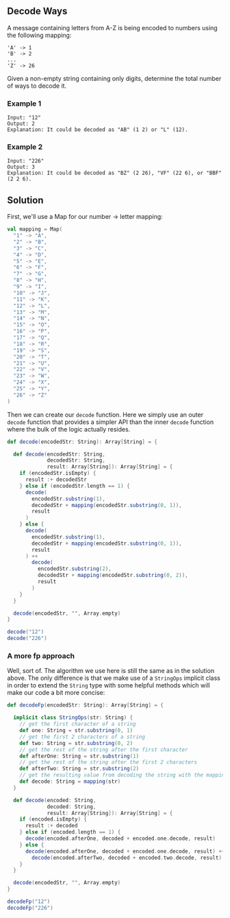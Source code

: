 ## Decode Ways

A message containing letters from A-Z is being encoded to numbers using the following mapping:

```
'A' -> 1
'B' -> 2
...
'Z' -> 26
```

Given a non-empty string containing only digits, determine the total number of ways to decode it.

### Example 1

```
Input: "12"
Output: 2
Explanation: It could be decoded as "AB" (1 2) or "L" (12).
```

### Example 2

```
Input: "226"
Output: 3
Explanation: It could be decoded as "BZ" (2 26), "VF" (22 6), or "BBF" (2 2 6).
```

## Solution

First, we'll use a Map for our number -> letter mapping:
 
```scala mdoc
val mapping = Map(
  "1" -> "A",
  "2" -> "B",
  "3" -> "C",
  "4" -> "D",
  "5" -> "E",
  "6" -> "F",
  "7" -> "G",
  "8" -> "H",
  "9" -> "I",
  "10" -> "J",
  "11" -> "K",
  "12" -> "L",
  "13" -> "M",
  "14" -> "N",
  "15" -> "O",
  "16" -> "P",
  "17" -> "Q",
  "18" -> "R",
  "19" -> "S",
  "20" -> "T",
  "21" -> "U",
  "22" -> "V",
  "23" -> "W",
  "24" -> "X",
  "25" -> "Y",
  "26" -> "Z"
)
```

Then we can create our `decode` function. Here we simply use an outer `decode` function that provides a simpler API than
the inner `decode` function where the bulk of the logic actually resides.

```scala mdoc
def decode(encodedStr: String): Array[String] = {

  def decode(encodedStr: String,
             decodedStr: String,
             result: Array[String]): Array[String] = {
    if (encodedStr.isEmpty) {
      result :+ decodedStr
    } else if (encodedStr.length == 1) {
      decode(
        encodedStr.substring(1),
        decodedStr + mapping(encodedStr.substring(0, 1)),
        result
      )
    } else {
      decode(
        encodedStr.substring(1),
        decodedStr + mapping(encodedStr.substring(0, 1)),
        result
      ) ++
        decode(
          encodedStr.substring(2),
          decodedStr + mapping(encodedStr.substring(0, 2)),
          result
        )
    }
  }

  decode(encodedStr, "", Array.empty)
}
```

```scala mdoc
decode("12")
decode("226")
```

### A more fp approach

Well, sort of. The algorithm we use here is still the same as in the solution above. The only difference is that we make
use of a `StringOps` implicit class in order to extend the `String` type with some helpful methods which will make our
code a bit more concise:

```scala mdoc
def decodeFp(encodedStr: String): Array[String] = {

  implicit class StringOps(str: String) {
    // get the first character of a string
    def one: String = str.substring(0, 1)
    // get the first 2 characters of a string
    def two: String = str.substring(0, 2)
    // get the rest of the string after the first character
    def afterOne: String = str.substring(1)
    // get the rest of the string after the first 2 characters
    def afterTwo: String = str.substring(2)
    // get the resulting value from decoding the string with the mapping
    def decode: String = mapping(str)
  }

  def decode(encoded: String,
             decoded: String,
             result: Array[String]): Array[String] = {
    if (encoded.isEmpty) {
      result :+ decoded
    } else if (encoded.length == 1) {
      decode(encoded.afterOne, decoded + encoded.one.decode, result)
    } else {
      decode(encoded.afterOne, decoded + encoded.one.decode, result) ++
        decode(encoded.afterTwo, decoded + encoded.two.decode, result)
    }
  }

  decode(encodedStr, "", Array.empty)
}
```

```scala mdoc
decodeFp("12")
decodeFp("226")
```
